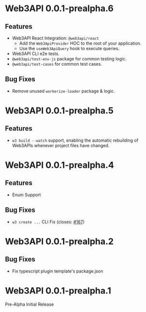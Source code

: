 # Web3API 0.0.1-prealpha.6
## Features
* Web3API React Integration: `@web3api/react`
  * Add the `Web3ApiProvider` HOC to the root of your application.
  * Use the `useWeb3ApiQuery` hook to execute queries.
* Web3API CLI e2e tests.
* `@web3api/test-env-js` package for common testing logic.
* `@web3api/test-cases` for common test cases.

## Bug Fixes
* Remove unused `workerize-loader` package & logic.

# Web3API 0.0.1-prealpha.5
## Features
* `w3 build --watch` support, enabling the automatic rebuilding of Web3APIs whenever project files have changed.

# Web3API 0.0.1-prealpha.4
## Features
* Enum Support

## Bug Fixes
* `w3 create ...` CLI Fix (closes: [#167](https://github.com/Web3-API/monorepo/issues/167))

# Web3API 0.0.1-prealpha.2
## Bug Fixes
* Fix typescript plugin template's package.json

# Web3API 0.0.1-prealpha.1
Pre-Alpha Initial Release
